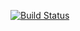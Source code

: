 [![Build Status](https://travis-ci.org/manoharprabhu/LoopEngine.svg?branch=master)](https://travis-ci.org/manoharprabhu/LoopEngine)


